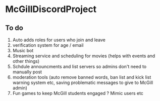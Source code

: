 # McGillDiscordProject


## To do 
1. Auto adds roles for users who join and leave 
2. verification system for age / email 
3. Music bot
4. Streaming service and scheduling for movies (helps with events and other things)
5. Schdule announcments and list servers so admins don't need to manually post
6. moderation tools (auto remove banned words, ban list and kick list warning system etc, saving problematic messages to give to McGill admin)
7. Fun games to keep McGill students engaged ? Mimic users etc 


